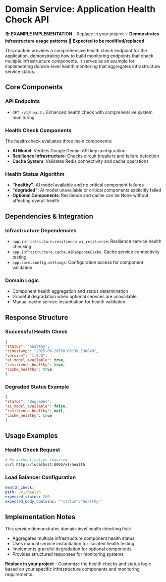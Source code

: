 # Domain Service: Application Health Check API

📚 **EXAMPLE IMPLEMENTATION** - Replace in your project
💡 **Demonstrates infrastructure usage patterns**
🔄 **Expected to be modified/replaced**

This module provides a comprehensive health check endpoint for the application,
demonstrating how to build monitoring endpoints that check multiple infrastructure
components. It serves as an example for implementing domain-level health monitoring
that aggregates infrastructure service status.

## Core Components

### API Endpoints
- `GET /v1/health`: Enhanced health check with comprehensive system monitoring

### Health Check Components
The health check evaluates three main components:
- **AI Model**: Verifies Google Gemini API key configuration
- **Resilience Infrastructure**: Checks circuit breakers and failure detection
- **Cache System**: Validates Redis connectivity and cache operations

### Health Status Algorithm
- **"healthy"**: AI model available and no critical component failures
- **"degraded"**: AI model unavailable or critical components explicitly failed
- **Optional Components**: Resilience and cache can be None without affecting overall health

## Dependencies & Integration

### Infrastructure Dependencies
- `app.infrastructure.resilience.ai_resilience`: Resilience service health checking
- `app.infrastructure.cache.AIResponseCache`: Cache service connectivity testing
- `app.core.config.settings`: Configuration access for component validation

### Domain Logic
- Component health aggregation and status determination
- Graceful degradation when optional services are unavailable
- Manual cache service instantiation for health validation

## Response Structure

### Successful Health Check
```json
{
"status": "healthy",
"timestamp": "2025-06-28T00:06:39.130848",
"version": "1.0.0",
"ai_model_available": true,
"resilience_healthy": true,
"cache_healthy": true
}
```

### Degraded Status Example
```json
{
"status": "degraded",
"ai_model_available": false,
"resilience_healthy": null,
"cache_healthy": true
}
```

## Usage Examples

### Health Check Request
```bash
# No authentication required
curl http://localhost:8000/v1/health
```

### Load Balancer Configuration
```yaml
health_check:
path: /v1/health
expected_status: 200
expected_body_contains: '"status":"healthy"'
```

## Implementation Notes

This service demonstrates domain-level health checking that:
- Aggregates multiple infrastructure component health status
- Uses manual service instantiation for isolated health testing
- Implements graceful degradation for optional components
- Provides structured responses for monitoring systems

**Replace in your project** - Customize the health checks and status logic
based on your specific infrastructure components and monitoring requirements.
